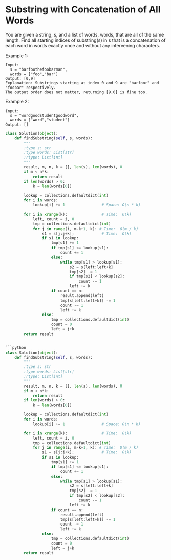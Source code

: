 # Substring with Concatenation of All Words

You are given a string, s, and a list of words, words, that are all of the same length. Find all starting indices of substring(s) in s that is a concatenation of each word in words exactly once and without any intervening characters.

Example 1:

```
Input:
  s = "barfoothefoobarman",
  words = ["foo","bar"]
Output: [0,9]
Explanation: Substrings starting at index 0 and 9 are "barfoor" and "foobar" respectively.
The output order does not matter, returning [9,0] is fine too.
```

Example 2:

```
Input:
  s = "wordgoodstudentgoodword",
  words = ["word","student"]
Output: []
```

```python
class Solution(object):
    def findSubstring(self, s, words):
        """
        :type s: str
        :type words: List[str]
        :rtype: List[int]
        """
        result, m, n, k = [], len(s), len(words), 0
        if m < n*k:
            return result
        if len(words) > 0:
            k = len(words[0])

        lookup = collections.defaultdict(int)
        for i in words:
            lookup[i] += 1                # Space: O(n * k)

        for i in xrange(k):               # Time:  O(k)
            left, count = i, 0
            tmp = collections.defaultdict(int)
            for j in range(i, m-k+1, k): # Time:  O(m / k)
                s1 = s[j:j+k];            # Time:  O(k)
                if s1 in lookup:
                    tmp[s1] += 1
                    if tmp[s1] <= lookup[s1]:
                        count += 1
                    else:
                        while tmp[s1] > lookup[s1]:
                            s2 = s[left:left+k]
                            tmp[s2] -= 1
                            if tmp[s2] < lookup[s2]:
                                count -= 1
                            left += k
                    if count == n:
                        result.append(left)
                        tmp[s[left:left+k]] -= 1
                        count -= 1
                        left += k
                else:
                    tmp = collections.defaultdict(int)
                    count = 0
                    left = j+k
        return result


```python
class Solution(object):
    def findSubstring(self, s, words):
        """
        :type s: str
        :type words: List[str]
        :rtype: List[int]
        """
        result, m, n, k = [], len(s), len(words), 0
        if m < n*k:
            return result
        if len(words) > 0:
            k = len(words[0])

        lookup = collections.defaultdict(int)
        for i in words:
            lookup[i] += 1                # Space: O(n * k)

        for i in xrange(k):               # Time:  O(k)
            left, count = i, 0
            tmp = collections.defaultdict(int)
            for j in range(i, m-k+1, k): # Time:  O(m / k)
                s1 = s[j:j+k];            # Time:  O(k)
                if s1 in lookup:
                    tmp[s1] += 1
                    if tmp[s1] <= lookup[s1]:
                        count += 1
                    else:
                        while tmp[s1] > lookup[s1]:
                            s2 = s[left:left+k]
                            tmp[s2] -= 1
                            if tmp[s2] < lookup[s2]:
                                count -= 1
                            left += k
                    if count == n:
                        result.append(left)
                        tmp[s[left:left+k]] -= 1
                        count -= 1
                        left += k
                else:
                    tmp = collections.defaultdict(int)
                    count = 0
                    left = j+k
        return result

```
